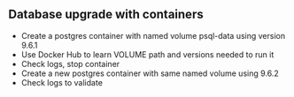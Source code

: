 ## Database upgrade with containers

- Create a postgres container with named volume psql-data
using version 9.6.1
- Use Docker Hub to learn VOLUME path and versions needed to run
it
- Check logs, stop container
- Create a new postgres container with same named volume using 9.6.2
- Check logs to validate